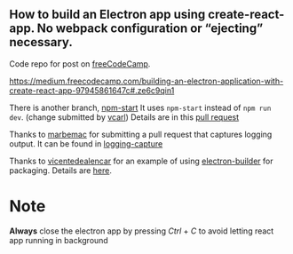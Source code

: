 ## How to build an Electron app using create-react-app. No webpack configuration or “ejecting” necessary.

Code repo for post on [freeCodeCamp](https://medium.freecodecamp.com/building-an-electron-application-with-create-react-app-97945861647c#.ze6c9qin1).

https://medium.freecodecamp.com/building-an-electron-application-with-create-react-app-97945861647c#.ze6c9qin1

There is another branch, [npm-start](https://github.com/csepulv/electron-with-create-react-app/tree/npm-start)
It uses `npm-start` instead of `npm run dev`. (change submitted by [vcarl](https://github.com/vcarl)) Details are in this [pull request](https://github.com/csepulv/electron-with-create-react-app/pull/2)

Thanks to [marbemac](https://github.com/marbemac) for submitting a pull request that captures logging output. It can be found in [logging-capture](https://github.com/csepulv/electron-with-create-react-app/tree/logging-capture)

Thanks to [vicentedealencar](https://github.com/vicentedealencar) for an example of using [electron-builder](https://github.com/electron-userland/electron-builder) for packaging. Details are [here](https://github.com/vicentedealencar/electron-with-create-react-app/commit/f1729381d588e65ac140ce5a08cc6277babd9641).

# Note

**Always** close the electron app by pressing *Ctrl* + *C* to avoid letting react app running in background